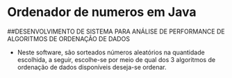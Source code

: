 # Ordenador de numeros em Java
##DESENVOLVIMENTO DE SISTEMA PARA ANÁLISE DE PERFORMANCE DE ALGORITMOS DE ORDENAÇÃO DE DADOS 
- Neste software, são sorteados números aleatórios na quantidade escolhida, a seguir, escolhe-se por meio
de qual dos 3 algoritmos de ordenação de dados disponíveis deseja-se ordenar.
